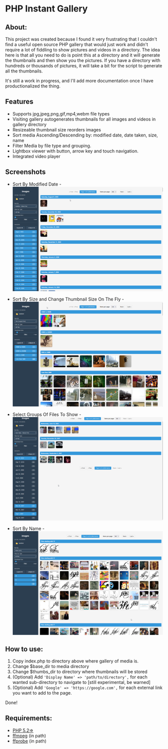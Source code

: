 # PHP Instant Gallery

## About:
This project was created because I found it very frustrating that I couldn't find a useful open source PHP gallery that would just work and didn't require a lot of fiddling to show pictures and videos in a directory.
The idea here is that all you need to do is point this at a directory and it will generate the thumbnails and then show you the pictures.  If you have a directory with hundreds or thousands of pictures, it will take a bit for the script to generate all the thumbnails.

It's still a work in progress, and I'll add more documentation once I have productionalized the thing.

## Features
- Supports jpg,jpeg,png,gif,mp4,webm file types
- Visiting gallery autogenerates thumbnails for all images and videos in gallery directory
- Resizeable thumbnail size reorders images
- Sort media Ascending/Descending by: modified date, date taken, size, name
- Filter Media by file type and grouping.
- Lightbox viewer with button, arrow key and touch navigation.
- Integrated video player

## Screenshots

- Sort By Modified Date - ![Sort By Modified Date](https://github.com/bcrosser/php-instant-gallery/blob/master/screenshots/instant-gallery-1.png)

- Sort By Size and Change Thumbnail Size On The Fly - ![Sort By Size and Change Thumbnail Size On The Fly](https://github.com/bcrosser/php-instant-gallery/blob/master/screenshots/instant-gallery-2.png)

- Select Groups Of Files To Show - ![Select Groups Of Files To Show](https://github.com/bcrosser/php-instant-gallery/blob/master/screenshots/instant-gallery-3.png)

- Sort By Name - ![Sort By Name](https://github.com/bcrosser/php-instant-gallery/blob/master/screenshots/instant-gallery-4.png)

## How to use:
1. Copy index.php to directory above where gallery of media is.
2. Change $base_dir to media directory
3. Change $thumbs_dir to directory where thumbnails will be stored
4. (Optional) Add `'Display Name' => 'path/to/directory',` for each wanted sub-directory to navigate to [still experimental, be warned]
5. (Optional) Add `'Google' => 'https://google.com',` for each external link you want to add to the page.

Done!

## Requirements:
* [PHP 5.2=>](https://www.php.net/)
* [ffmpeg](https://ffmpeg.org/) (in path)
* [ffprobe](https://ffmpeg.org/ffprobe.html) (in path)
